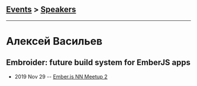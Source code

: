## [Events](../README.md) > [Speakers](../speakers.md)
---

# Алексей Васильев

## Embroider: future build system for EmberJS apps
- 2019 Nov 29 -- [Ember.js NN Meetup 2](https://youtu.be/3x34KZEaXpY)    
